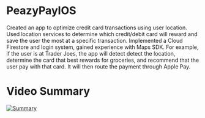 # PeazyPayIOS
Created an app to optimize credit card transactions using user location. Used location services to determine which credit/debit card will reward and save the user the most at a specific transaction. Implemented a Cloud Firestore and login system, gained experience with Maps SDK. For example, if the user is at Trader Joes, the app will detect detect the location, determine the card that best rewards for groceries, and recommend that the user pay with that card. It will then route the payment through Apple Pay.

# Video Summary
[![Summary](https://scontent-sjc3-1.xx.fbcdn.net/v/t1.0-9/49259718_2026681820746988_7102823846754910208_o.png?_nc_cat=101&_nc_oc=AQn7GBET9hFOZqMJTv6DZc3AZkBVd8q8TelraZQvg2CiiPo9bpJsK7txSivmg_S6x4CM_eAGwTw3hR3LKVcZeGvf&_nc_ht=scontent-sjc3-1.xx&oh=fd613f2b9425f8c006bed6518ba882b0&oe=5E7AACFF)](https://www.youtube.com/watch?v=0T5EWtTr5Mg "PeazyPay Summary")

